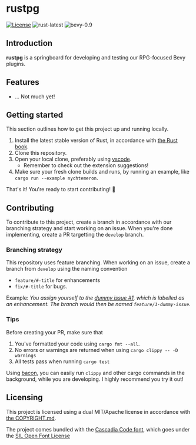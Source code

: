 <!-- SPDX-License-Identifier: MIT OR Apache-2.0 -->

# rustpg
[![License](https://img.shields.io/badge/license-MIT%2FApache--2.0-informational)](COPYRIGHT.md)
![rust-latest](https://img.shields.io/badge/rust-stable-orange)
![bevy-0.9](https://img.shields.io/badge/bevy-0.9-lightgray)


## Introduction
 **rustpg** is a springboard for developing and testing our RPG-focused Bevy plugins.

## Features
* ... Not much yet!

## Getting started

This section outlines how to get this project up and running locally.

1. Install the latest stable version of Rust, in accordance with [the Rust book](https://doc.rust-lang.org/book/ch01-01-installation.html).
2. Clone this repository.
3. Open your local clone, preferably using [vscode](https://code.visualstudio.com). 
    - Remember to check out the extension suggestions!
4. Make sure your fresh clone builds and runs, by running an example, like `cargo run --example nychtemeron`.

That's it! You're ready to start contributing! 💪

## Contributing
To contribute to this project, create a branch in accordance with our branching strategy and start working on an issue. When you're done implementing, create a PR targetting the `develop` branch.

### Branching strategy
This repository uses feature branching. When working on an issue, create a branch from `develop` using the naming convention 
* `feature/#-title` for enhancements
*  `fix/#-title` for bugs.

Example: *You assign yourself to the [dummy issue #1](https://github.com/Nilsiker/rustpg/issues/1), which is labelled as an enhancement. The branch would then be named `feature/1-dummy-issue`.*

### Tips
Before creating your PR, make sure that
1. You've formatted your code using `cargo fmt --all`.
2. No errors or warnings are returned when using `cargo clippy -- -D warnings`
3. All tests pass when running `cargo test`

Using [bacon](https://github.com/Canop/bacon), you can easily run `clippy` and other cargo commands in the background, while you are developing. I highly recommend you try it out!

## Licensing
This project is licensed using a dual MIT/Apache license in accordance with [the COPYRIGHT.md](COPYRIGHT.md).

The project comes bundled with the [Cascadia Code font](https://github.com/microsoft/cascadia-code), which goes under the [SIL Open Font License](https://github.com/microsoft/cascadia-code/blob/main/LICENSE)